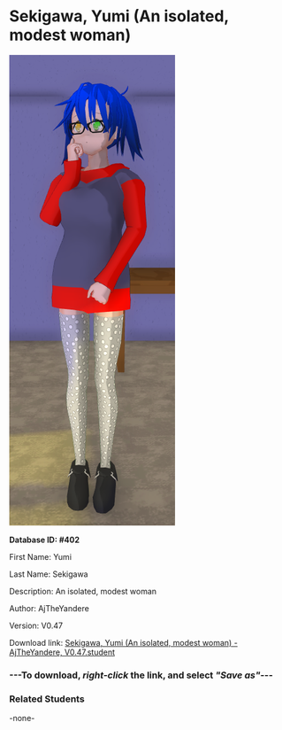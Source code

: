 # Sekigawa, Yumi (An isolated, modest woman)

<img src="Files/Sekigawa, Yumi (An isolated, modest woman).png" title="Sekigawa, Yumi (An isolated, modest woman) - AjTheYandere, V0.47">

**Database ID: #402**

First Name: Yumi

Last Name: Sekigawa

Description: An isolated, modest woman

Author: AjTheYandere

Version: V0.47

Download link: <a href="https://raw.githubusercontent.com/Arbiter1223/Daigaku-Gurashi-Custom-Students/master/Students/Files/Sekigawa%2C%20Yumi%20(An%20isolated%2C%20modest%20woman)%20-%20AjTheYandere%2C%20V0.47.student">Sekigawa, Yumi (An isolated, modest woman) - AjTheYandere, V0.47.student</a>

### ---**To download, _right-click_ the link, and select _"Save as"_**---

### Related Students

-none-
